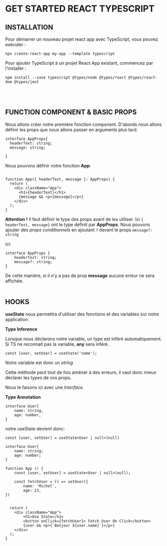 # GET STARTED REACT TYPESCRIPT

## INSTALLATION

Pour démarrer un nouveau projet react app avec TypeScript, vous pouvez exécuter :

```npx create-react-app my-app --template typescript```

Pour ajouter TypeScript à un projet React App existant, commencez par l'installer :

```npm install --save typescript @types/node @types/react @types/react-dom @types/jest```

<br>
<br>

## FUNCTION COMPONENT & BASIC PROPS

Nous allons créer notre première fonction component.
D'abords nous allons définir les props que nous allons
passer en arguments plus tard.

```tsx
interface AppProps{
  headerText: string;
  message: string;

}
```
Nous pouvons définir notre fonction **App**:

```tsx

function App({ headerText, message }: AppProps) {
  return (
    <div className="App">
      <h1>{headerText}</h1>
      {message && <p>{message}</p>}
    </div>
  );
}
```

**Attention !** Il faut définir le type des props avant de les utiliser.
Ici ``{ headerText, message}`` ont le type définit par **AppProps**.
Nous pouvons ajouter des *props conditionnels* en ajoutant ``?`` devant le props ``message?: string``

ici:
```tsx
interface AppProps {
    headerText: string;
    message?: string;
}
```
De cette manière, si il n'y a pas de prop **message** aucune erreur ne sera affichée.
<br>
<br>

## HOOKS
**useState** nous permettra d'utiliser des fonctions et des variables sur notre application

**Type Inference**

Lorsque nous déclarons notre variable, un type est infèré automatiquement. Si TS ne reconnait pas la variable, **any** sera inféré.
  ```
  const [user, setUser] = useState('name');
  ```
Notre variable est donc un *string*

Cette méthode peut tout de fois améner à des erreurs, il vaut donc mieux déclarer les types de vos props.

Nous le faisons ici avec une *Interface*.

**Type Annotation**

  ```tsx
  interface User{
      name: string,
      age: number,
  }
  ```

  notre useState devient donc:
  ```tsx
  const [user, setUser] = useState<User | null>(null)
  ```

  
```tsx
interface User{
    name: string;
    age: number;
}

function App () {
    const [user, setUser] = useState<User | null>(null);

    const fetchUser = () => setUser({
        name: 'Michel',
        age: 23,
})


  return (
    <div className="App">
        <h1>Use State</h1>
        <button onClick={fetchUser}> Fetch User On Click</button>
        {user && <p>{`Bonjour ${user.name}`}</p>}
    </div>
  );
}

```
<br>

